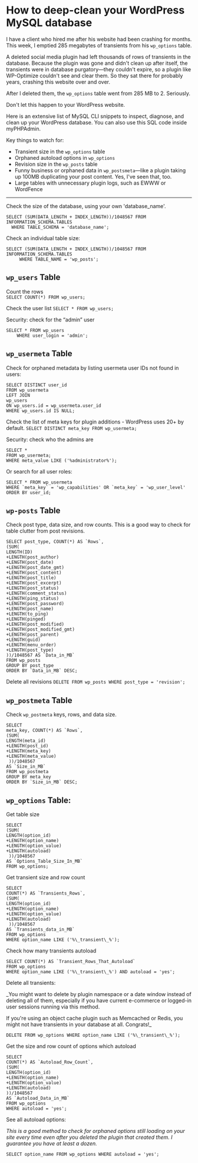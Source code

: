 # How to deep-clean your WordPress MySQL database

I have a client who hired me after his website had been crashing for months. This week, I emptied 285 megabytes of transients from his `wp_options` table.

A deleted social media plugin had left thousands of rows of transients in the database. Because the plugin was gone and didn't clean up after itself, the transients were in database purgatory—they couldn't expire, so a plugin like WP-Optimize couldn't see and clear them. So they sat there for probably years, crashing this website over and over.

After I deleted them, the `wp_options` table went from 285 MB to 2. Seriously. 

Don't let this happen to your WordPress website.

Here is an extensive list of MySQL CLI snippets to inspect, diagnose, and clean up your WordPress database. You can also use this SQL code inside myPHPAdmin.

Key things to watch for: 
* Transient size in the `wp_options` table
* Orphaned autoload options in `wp_options` 
* Revision size in the `wp_posts` table 
* Funny business or orphaned data in `wp_postsmeta`—like a plugin taking up 100MB duplicating your post content. Yes, I've seen that, too.
* Large tables with unnecessary plugin logs, such as EWWW or WordFence

---

Check the size of the database, using your own 'database_name'. 

```
SELECT (SUM(DATA_LENGTH + INDEX_LENGTH))/1048567 FROM INFORMATION_SCHEMA.TABLES 
  WHERE TABLE_SCHEMA = 'database_name';
```

Check an individual table size:

```
SELECT (SUM(DATA_LENGTH + INDEX_LENGTH))/1048567 FROM INFORMATION_SCHEMA.TABLES 
     WHERE TABLE_NAME = 'wp_posts';
```

## `wp_users` Table

Count the rows	
`SELECT COUNT(*) FROM wp_users;`

Check the user list
`SELECT * FROM wp_users;`

Security: check for the “admin” user
```
SELECT * FROM wp_users
	WHERE user_login = 'admin';
```

## `wp_usermeta` Table

Check for orphaned metadata by listing usermeta user IDs not found in users:
```
SELECT DISTINCT user_id 
FROM wp_usermeta
LEFT JOIN 
wp_users
ON wp_users.id = wp_usermeta.user_id
WHERE wp_users.id IS NULL;
```

Check the list of meta keys for plugin additions - WordPress uses 20+ by default.
`SELECT DISTINCT meta_key FROM wp_usermeta;`

Security: check who the admins are
```
SELECT *
FROM wp_usermeta;
WHERE meta_value LIKE ('%administrator%');
```

Or search for all user roles:
```
SELECT * FROM wp_usermeta
WHERE `meta_key` = 'wp_capabilities' OR `meta_key` = 'wp_user_level'
ORDER BY user_id;
```

## `wp-posts` Table

Check post type, data size, and row counts. This is a good way to check for table clutter from post revisions.
```
SELECT post_type, COUNT(*) AS `Rows`, 
(SUM(
LENGTH(ID)
+LENGTH(post_author)
+LENGTH(post_date)
+LENGTH(post_date_gmt)
+LENGTH(post_content)
+LENGTH(post_title)
+LENGTH(post_excerpt)
+LENGTH(post_status)
+LENGTH(comment_status)
+LENGTH(ping_status)
+LENGTH(post_password)
+LENGTH(post_name)
+LENGTH(to_ping)
+LENGTH(pinged)
+LENGTH(post_modified)
+LENGTH(post_modified_gmt)
+LENGTH(post_parent)
+LENGTH(guid)
+LENGTH(menu_order)
+LENGTH(post_type)
))/1048567 AS `Data_in_MB`
FROM wp_posts
GROUP BY post_type
ORDER BY `Data_in_MB` DESC;
```

Delete all revisions
`DELETE FROM wp_posts WHERE post_type = 'revision';`

## `wp_postmeta` Table

Check `wp_postmeta` keys, rows, and data size.

```
SELECT
meta_key, COUNT(*) AS `Rows`,  
(SUM(
LENGTH(meta_id)
+LENGTH(post_id)
+LENGTH(meta_key)
+LENGTH(meta_value)
 ))/1048567
AS `Size_in_MB`
FROM wp_postmeta
GROUP BY meta_key
ORDER BY `Size_in_MB` DESC;
```

## `wp_options` Table:

Get table size
```
SELECT  
(SUM(
LENGTH(option_id)
+LENGTH(option_name)
+LENGTH(option_value)
+LENGTH(autoload)
 ))/1048567
AS `Options_Table_Size_In_MB`
FROM wp_options;
```

Get transient size and row count

```
SELECT 
COUNT(*) AS `Transients_Rows`, 
(SUM(
LENGTH(option_id)
+LENGTH(option_name)
+LENGTH(option_value)
+LENGTH(autoload)
 ))/1048567
AS `Transients_data_in_MB`
FROM wp_options
WHERE option_name LIKE ('%\_transient\_%');
```

Check how many transients autoload

```
SELECT COUNT(*) AS `Transient_Rows_That_Autoload`
FROM wp_options
WHERE option_name LIKE ('%\_transient\_%') AND autoload = 'yes';
```

Delete all transients:

_You might want to delete by plugin namespace or a date window instead of deleting all of them, especially if you have current e-commerce or logged-in user sessions running via this method.

If you're using an object cache plugin such as Memcached or Redis, you might not have transients in your database at all. Congrats!_

```
DELETE FROM wp_options WHERE option_name LIKE ('%\_transient\_%');
```

Get the size and row count of options which autoload

```
SELECT
COUNT(*) AS `Autoload_Row_Count`,
(SUM(
LENGTH(option_id)
+LENGTH(option_name)
+LENGTH(option_value)
+LENGTH(autoload)
))/1048567 
AS `Autoload_Data_in_MB`
FROM wp_options
WHERE autoload = 'yes';
```

See all autoload options:

_This is a good method to check for orphaned options still loading on your site every time even after you deleted the plugin that created them. I guarantee you have at least a dozen._

`SELECT option_name FROM wp_options WHERE autoload = 'yes';`




